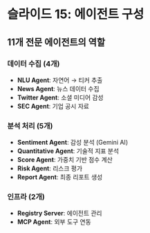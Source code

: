 # 슬라이드 15: 에이전트 구성

## 11개 전문 에이전트의 역할

### 데이터 수집 (4개)
- **NLU Agent**: 자연어 → 티커 추출
- **News Agent**: 뉴스 데이터 수집
- **Twitter Agent**: 소셜 미디어 감성
- **SEC Agent**: 기업 공시 자료

### 분석 처리 (5개)
- **Sentiment Agent**: 감성 분석 (Gemini AI)
- **Quantitative Agent**: 기술적 지표 분석
- **Score Agent**: 가중치 기반 점수 계산
- **Risk Agent**: 리스크 평가
- **Report Agent**: 최종 리포트 생성

### 인프라 (2개)
- **Registry Server**: 에이전트 관리
- **MCP Agent**: 외부 도구 연동